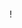 <!-- [![Header]()] -->
!<img scr ="https://github.com/naonaogh/naonaogh/blob/main/pic/py.png" height="300">